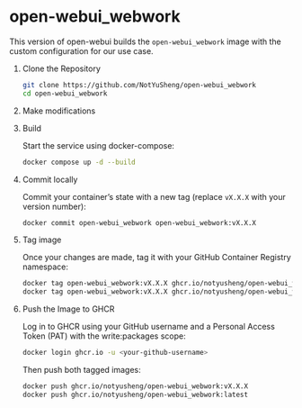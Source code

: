 # open-webui_webwork

This version of open-webui builds the `open-webui_webwork` image with the custom configuration for our use case.

1. Clone the Repository

   ```bash
   git clone https://github.com/NotYuSheng/open-webui_webwork
   cd open-webui_webwork
   ```

2. Make modifications

3. Build

   Start the service using docker-compose:
   ```bash
   docker compose up -d --build
   ```

5. Commit locally

   Commit your container’s state with a new tag (replace `vX.X.X` with your version number):
   ```bash
   docker commit open-webui_webwork open-webui_webwork:vX.X.X
   ```

6. Tag image

   Once your changes are made, tag it with your GitHub Container Registry namespace:
   ```bash
   docker tag open-webui_webwork:vX.X.X ghcr.io/notyusheng/open-webui_webwork:vX.X.X
   docker tag open-webui_webwork:vX.X.X ghcr.io/notyusheng/open-webui_webwork:latest
   ```

7. Push the Image to GHCR

   Log in to GHCR using your GitHub username and a Personal Access Token (PAT) with the write:packages scope:
   ```bash
   docker login ghcr.io -u <your-github-username>
   ```
   Then push both tagged images:
   ```bash
   docker push ghcr.io/notyusheng/open-webui_webwork:vX.X.X
   docker push ghcr.io/notyusheng/open-webui_webwork:latest
   ```
